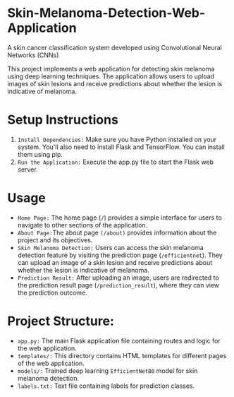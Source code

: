 # Skin-Melanoma-Detection-Web-Application
A skin cancer classification system developed using Convolutional Neural Networks (CNNs)

This project implements a web application for detecting skin melanoma using deep learning techniques. The application allows users to upload images of skin lesions and receive predictions about whether the lesion is indicative of melanoma.

# Setup Instructions
1. `Install Dependencies:` Make sure you have Python installed on your system. You'll also need to install Flask and TensorFlow. You can install them using pip.
2. `Run the Application:` Execute the app.py file to start the Flask web server.

# Usage
- `Home Page:` The home page (`/`) provides a simple interface for users to navigate to other sections of the application.
- `About Page:`The about page `(/about)` provides information about the project and its objectives.
- `Skin Melanoma Detection:` Users can access the skin melanoma detection feature by visiting the prediction page (`/efficientnet`). They can upload an image of a skin lesion and receive predictions about whether the lesion is indicative of melanoma.
- `Prediction Result:` After uploading an image, users are redirected to the prediction result page (`/prediction_result`), where they can view the prediction outcome.

# Project Structure:
- `app.py:` The main Flask application file containing routes and logic for the web application.
- `templates/:` This directory contains HTML templates for different pages of the web application.
- `models/:` Trained deep learning `EfficientNetB0` model for skin melanoma detection.
- `labels.txt:` Text file containing labels for prediction classes.
